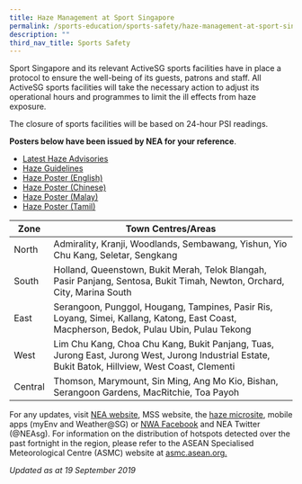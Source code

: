 ```yaml
---
title: Haze Management at Sport Singapore
permalink: /sports-education/sports-safety/haze-management-at-sport-singapore/
description: ""
third_nav_title: Sports Safety
---
```

Sport Singapore and its relevant ActiveSG sports facilities have in place a protocol to ensure the well-being of its guests, patrons and staff. All ActiveSG sports facilities will take the necessary action to adjust its operational hours and programmes to limit the ill effects from haze exposure.

The closure of sports facilities will be based on 24-hour PSI readings.

**Posters below have been issued by NEA for your reference**.
* [Latest Haze Advisories](/files/Sport%20Education/Sport%20Safety/Haze%20Management/haze_advisories_9oct23.pdf)
* [Haze Guidelines](/files/Sport%20Education/Sport%20Safety/Haze%20Management/Haze_Guidelines_1Oct2019_website.pdf)
* [Haze Poster (English)](/files/Sport%20Education/Sport%20Safety/Haze%20Management/PSI_PM_A4_Poster_English_2019_09_16.pdf)
* [Haze Poster (Chinese)](/files/Sport%20Education/Sport%20Safety/Haze%20Management/PSI_PM_A4_Poster_Chinese_2019_09_16.pdf)
* [Haze Poster (Malay)](/files/Sport%20Education/Sport%20Safety/Haze%20Management/PSI_PM_A4_Poster_Malay_2019_09_16.pdf)
* [Haze Poster (Tamil)](/files/Sport%20Education/Sport%20Safety/Haze%20Management/PSI_PM_A4_Poster_Tamil_2019_09_16.pdf)



| Zone | Town Centres/Areas |
| -------- | -------- |
| North     | Admirality, Kranji, Woodlands, Sembawang, Yishun, Yio Chu Kang, Seletar, Sengkang|
| South | Holland, Queenstown, Bukit Merah, Telok Blangah, Pasir Panjang, Sentosa, Bukit Timah, Newton, Orchard, City, Marina South|
| East | Serangoon, Punggol, Hougang, Tampines, Pasir Ris, Loyang, Simei, Kallang, Katong, East Coast, Macpherson, Bedok, Pulau Ubin, Pulau Tekong|
| West | Lim Chu Kang, Choa Chu Kang, Bukit Panjang, Tuas, Jurong East, Jurong West, Jurong Industrial Estate, Bukit Batok, Hillview, West Coast, Clementi |
| Central | Thomson, Marymount, Sin Ming, Ang Mo Kio, Bishan, Serangoon Gardens, MacRitchie, Toa Payoh |

For any updates, visit [NEA website](https://www.nea.gov.sg/), MSS website, the [haze microsite](https://www.haze.gov.sg/), mobile apps (myEnv and Weather@SG) or [NWA Facebook](https://www.facebook.com/NEASingapore) and NEA Twitter (@NEAsg). For information on the distribution of hotspots detected over the past fortnight in the region, please refer to the ASEAN Specialised Meteorological Centre (ASMC) website at [asmc.asean.org.](http://asmc.asean.org/home/)

*Updated as at 19 September 2019*
